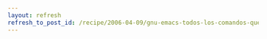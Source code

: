 ```yaml
---
layout: refresh
refresh_to_post_id: /recipe/2006-04-09/gnu-emacs-todos-los-comandos-que-necesitas-y-nunca-recuerdas
---
```

